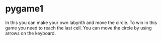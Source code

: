 # pygame1
In this you can make your own labyrith and move the circle. To win in this game you need to reach the last cell. You can move the circle by using arrows on the keyboard.

